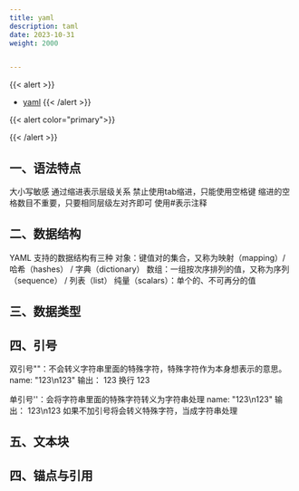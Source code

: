 ```yaml
---
title: yaml
description: taml
date: 2023-10-31
weight: 2000


---
```

<style>
th, td {
  border: 1px solid rgb(190, 190, 190);
}
</style>
{{< alert >}}
- [yaml](https://www.cnblogs.com/nf01/articles/15686885.html)
{{< /alert >}}


{{< alert  color="primary">}}

{{< /alert >}}


## 一、语法特点

大小写敏感
通过缩进表示层级关系
禁止使用tab缩进，只能使用空格键
缩进的空格数目不重要，只要相同层级左对齐即可
使用#表示注释

## 二、数据结构

YAML 支持的数据结构有三种
对象：键值对的集合，又称为映射（mapping）/ 哈希（hashes） / 字典（dictionary）
数组：一组按次序排列的值，又称为序列（sequence） / 列表（list）
纯量（scalars）：单个的、不可再分的值

## 三、数据类型


## 四、引号

双引号""：不会转义字符串里面的特殊字符，特殊字符作为本身想表示的意思。
name: "123\n123"
输出： 123 换行 123

单引号''：会将字符串里面的特殊字符转义为字符串处理
name: "123\n123"
输出： 123\n123
如果不加引号将会转义特殊字符，当成字符串处理


## 五、文本块





## 四、锚点与引用












